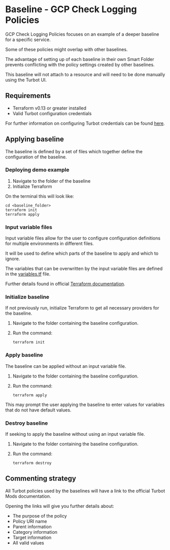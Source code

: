 # Baseline - GCP Check Logging Policies

GCP Check Logging Policies focuses on an example of a deeper baseline for a specific service.

Some of these policies might overlap with other baselines.

The advantage of setting up of each baseline in their own Smart Folder prevents conflicting with the policy settings created by other baselines.

This baseline will not attach to a resource and will need to be done manually using the Turbot UI.

## Requirements

- Terraform v0.13 or greater installed
- Valid Turbot configuration credentials

For further information on configuring Turbot credentials can be found [here](https://turbot.com/v5/docs/reference/cli/installation#setup-your-turbot-credentials).

## Applying baseline

The baseline is defined by a set of files which together define the configuration of the baseline.

### Deploying demo example

1. Navigate to the folder of the baseline
2. Initialize Terraform

On the terminal this will look like:

```shell
cd <baseline_folder>
terraform init
terraform apply
```

### Input variable files

Input variable files allow for the user to configure configuration definitions for multiple environments in different files.

It will be used to define which parts of the baseline to apply and which to ignore.

The variables that can be overwritten by the input variable files are defined in the [variables.tf](variables.tf) file.

Further details found in official [Terraform documentation](https://www.terraform.io/docs/language/values/variables.html).

### Initialize baseline

If not previously run, initialize Terraform to get all necessary providers for the baseline.

1. Navigate to the folder containing the baseline configuration.
2. Run the command:

   ```shell
   terraform init
   ```

### Apply baseline

The baseline can be applied without an input variable file.

1. Navigate to the folder containing the baseline configuration.
2. Run the command:

   ```shell
   terraform apply
   ```

This may prompt the user applying the baseline to enter values for variables that do not have default values.

### Destroy baseline

If seeking to apply the baseline without using an input variable file.

1. Navigate to the folder containing the baseline configuration.
2. Run the command:

   ```shell
   terraform destroy
   ```

## Commenting strategy

All Turbot policies used by the baselines will have a link to the official Turbot Mods documentation.

Opening the links will give you further details about:

- The purpose of the policy
- Policy URI name
- Parent information
- Category information
- Target information
- All valid values